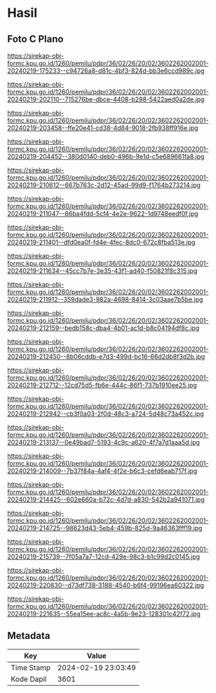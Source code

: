 # Hasil

## Foto C Plano

https://sirekap-obj-formc.kpu.go.id/1260/pemilu/pdpr/36/02/26/20/02/3602262002001-20240219-175233--c94726a8-d81c-4bf3-824d-bb3e6ccd989c.jpg

https://sirekap-obj-formc.kpu.go.id/1260/pemilu/pdpr/36/02/26/20/02/3602262002001-20240219-202110--715276be-dbce-4408-b298-5422aed0a2de.jpg

https://sirekap-obj-formc.kpu.go.id/1260/pemilu/pdpr/36/02/26/20/02/3602262002001-20240219-203458--ffe20e41-cd38-4d84-9018-2fb938ff916e.jpg

https://sirekap-obj-formc.kpu.go.id/1260/pemilu/pdpr/36/02/26/20/02/3602262002001-20240219-204452--380d0140-deb0-496b-9e1d-c5e689661fa8.jpg

https://sirekap-obj-formc.kpu.go.id/1260/pemilu/pdpr/36/02/26/20/02/3602262002001-20240219-210612--667b763c-2d12-45ad-99d9-f1764b273214.jpg

https://sirekap-obj-formc.kpu.go.id/1260/pemilu/pdpr/36/02/26/20/02/3602262002001-20240219-211047--86ba4fdd-5cf4-4e2e-9622-1d9748eedf0f.jpg

https://sirekap-obj-formc.kpu.go.id/1260/pemilu/pdpr/36/02/26/20/02/3602262002001-20240219-211401--dfd0ea0f-fd4e-4fec-8dc0-672c8fba513e.jpg

https://sirekap-obj-formc.kpu.go.id/1260/pemilu/pdpr/36/02/26/20/02/3602262002001-20240219-211634--45cc7b7e-3e35-43f1-ad40-f50821f8c315.jpg

https://sirekap-obj-formc.kpu.go.id/1260/pemilu/pdpr/36/02/26/20/02/3602262002001-20240219-211912--359dade3-982a-4698-8414-3c03aae7b5be.jpg

https://sirekap-obj-formc.kpu.go.id/1260/pemilu/pdpr/36/02/26/20/02/3602262002001-20240219-212159--bedb158c-dba4-4b01-ac1d-b8c04194df8c.jpg

https://sirekap-obj-formc.kpu.go.id/1260/pemilu/pdpr/36/02/26/20/02/3602262002001-20240219-212450--8b06cddb-e7d3-499d-bc16-66d2db8f3d2b.jpg

https://sirekap-obj-formc.kpu.go.id/1260/pemilu/pdpr/36/02/26/20/02/3602262002001-20240219-212712--12cd75d5-fb6e-444c-86f1-737b1910ee25.jpg

https://sirekap-obj-formc.kpu.go.id/1260/pemilu/pdpr/36/02/26/20/02/3602262002001-20240219-212942--cb3f0a03-2f0d-48c3-a724-5d48c73a452c.jpg

https://sirekap-obj-formc.kpu.go.id/1260/pemilu/pdpr/36/02/26/20/02/3602262002001-20240219-213137--0e49bad7-5193-4c9c-a620-4f7a7d1aaa5d.jpg

https://sirekap-obj-formc.kpu.go.id/1260/pemilu/pdpr/36/02/26/20/02/3602262002001-20240219-214009--7b37f84a-4af4-4f2e-b6c3-cefd6eab717f.jpg

https://sirekap-obj-formc.kpu.go.id/1260/pemilu/pdpr/36/02/26/20/02/3602262002001-20240219-214425--602e660a-b72c-4d7d-a830-542b2a941071.jpg

https://sirekap-obj-formc.kpu.go.id/1260/pemilu/pdpr/36/02/26/20/02/3602262002001-20240219-214725--98623d43-5eb4-459b-825d-9a46363fff19.jpg

https://sirekap-obj-formc.kpu.go.id/1260/pemilu/pdpr/36/02/26/20/02/3602262002001-20240219-215739--7f05a7a7-12cd-429e-98c3-b1c99d2c0145.jpg

https://sirekap-obj-formc.kpu.go.id/1260/pemilu/pdpr/36/02/26/20/02/3602262002001-20240219-220830--d73df738-3188-4540-b6f4-99196ea60322.jpg

https://sirekap-obj-formc.kpu.go.id/1260/pemilu/pdpr/36/02/26/20/02/3602262002001-20240219-221635--55ea15ee-ac8c-4a5b-9e23-128301c42f72.jpg


## Metadata

| Key        | Value               |
| ---------- | ------------------- |
| Time Stamp | 2024-02-19 23:03:49 |
| Kode Dapil | 3601                |



